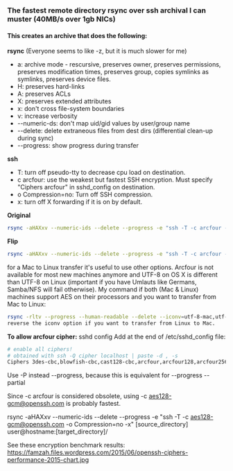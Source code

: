 ### The fastest remote directory rsync over ssh archival I can muster (40MB/s over 1gb NICs)

#### This creates an archive that does the following:

**rsync**
(Everyone seems to like -z, but it is much slower for me)

- a: archive mode - rescursive, preserves owner, preserves permissions, preserves modification times, preserves group, copies symlinks as symlinks, preserves device files.
- H: preserves hard-links
- A: preserves ACLs
- X: preserves extended attributes
- x: don't cross file-system boundaries
- v: increase verbosity
- --numeric-ds: don't map uid/gid values by user/group name
- --delete: delete extraneous files from dest dirs (differential clean-up during sync)
- --progress: show progress during transfer

**ssh**
- T: turn off pseudo-tty to decrease cpu load on destination.
- c arcfour: use the weakest but fastest SSH encryption. Must specify "Ciphers arcfour" in sshd_config on destination.
- o Compression=no: Turn off SSH compression.
- x: turn off X forwarding if it is on by default.

**Original**

```sh
rsync -aHAXxv --numeric-ids --delete --progress -e "ssh -T -c arcfour -o Compression=no -x" user@<source>:<source_dir> <dest_dir>
```


**Flip** 

```sh
rsync -aHAXxv --numeric-ids --delete --progress -e "ssh -T -c arcfour -o Compression=no -x" [source_dir] [dest_host:/dest_dir]
```

for a Mac to Linux transfer it's useful to use other options. Arcfour is not available for most new machines anymore and UTF-8 on OS X is different than UTF-8 on Linux (important if you have Umlauts like Germans, Samba/NFS will fail otherwise). My command if both (Mac & Linux) machines support AES on their processors and you want to transfer from Mac to Linux:
```sh
rsync -rltv --progress --human-readable --delete --iconv=utf-8-mac,utf-8 -e 'ssh -T -c aes128-gcm@openssh.com -o Compression=no -x' <local_mac_source> <remote_linux_dest>
reverse the iconv option if you want to transfer from Linux to Mac.
```

**To allow arcfour cipher:**
sshd config
Add at the end of /etc/sshd_config file:

```sh
# enable all ciphers!
# obtained with ssh -Q cipher localhost | paste -d , -s
Ciphers 3des-cbc,blowfish-cbc,cast128-cbc,arcfour,arcfour128,arcfour256,aes128-cbc,aes192-cbc,aes256-cbc,rijndael-cbc@lysator.liu.se,aes128-ctr,aes192-ctr,aes256-ctr,aes128-gcm@openssh.com,aes256-gcm@openssh.com,chacha20-poly1305@openssh.com
```

Use -P instead --progress, because this is equivalent for --progress --partial




Since -c arcfour is considered obsolete, using -c aes128-gcm@openssh.com is probably fastest.

rsync -aHAXxv --numeric-ids --delete --progress -e "ssh -T -c aes128-gcm@openssh.com -o Compression=no -x" [source_directory] user@hostname:[target_directory]/

See these encryption benchmark results: https://famzah.files.wordpress.com/2015/06/openssh-ciphers-performance-2015-chart.jpg
